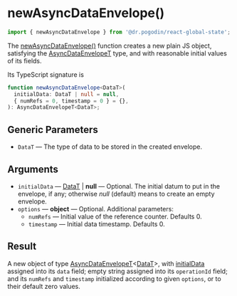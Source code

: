 # newAsyncDataEnvelope()
```ts
import { newAsyncDataEnvelope } from '@dr.pogodin/react-global-state';
```
The [newAsyncDataEnvelope()] function creates a new plain JS object, satisfying
the [AsyncDataEnvelopeT] type, and with reasonable initial values of its fields.

Its TypeScript signature is
```ts
function newAsyncDataEnvelope<DataT>(
  initialData: DataT | null = null,
  { numRefs = 0, timestamp = 0 } = {},
): AsyncDataEnvelopeT<DataT>;
```

## Generic Parameters
[DataT]: #data-type
- `DataT` <Link id="data-type" /> &mdash; The type of data to be stored in
  the created envelope.

## Arguments
[initialData]: #initial-data
- `initialData` <Link id="initial-data" /> &mdash; [DataT] | **null** &mdash;
  Optional. The initial datum to put in the envelope, if any; otherwise _null_
  (default) means to create an empty envelope.
- `options` &mdash; **object** &mdash; Optional. Additional
  parameters:
  - `numRefs` &mdash; Initial value of the reference counter. Defaults 0.
  - `timestamp` &mdash; Initial data timestamp. Defaults 0.

## Result
A new object of type [AsyncDataEnvelopeT]&lt;[DataT]&gt;, with [initialData]
assigned into its `data` field; empty string assigned into its `operationId`
field; and its `numRefs` and `timestamp` initialized according to given
`options`, or to their default zero values.

[AsyncDataEnvelopeT]: /docs/api/types/async-data-envelope
[newAsyncDataEnvelope()]: #
